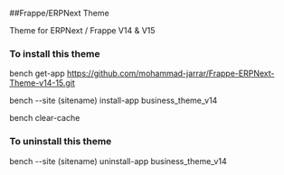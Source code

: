 ##Frappe/ERPNext Theme

Theme for ERPNext / Frappe V14 & V15

### To install this theme

bench get-app https://github.com/mohammad-jarrar/Frappe-ERPNext-Theme-v14-15.git

bench --site (sitename) install-app business_theme_v14

bench clear-cache


### To uninstall this theme

bench --site (sitename) uninstall-app business_theme_v14
